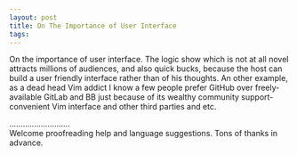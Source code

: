 ```yaml
---
layout: post
title: On The Importance of User Interface
tags: 
---
```


On the importance of user interface. The logic show which is not at all novel attracts millions of audiences, and also quick bucks, because the host can build a user friendly interface rather than of his thoughts. An other example, as a dead head Vim addict I know a few people prefer GitHub over freely-available GitLab and BB just because of its wealthy community support-convenient Vim interface and other third parties and etc.  


...........................     
Welcome proofreading help and language suggestions. Tons of thanks in advance.

